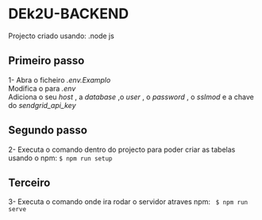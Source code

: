 # DEk2U-BACKEND
Projecto criado usando:
.node js
## Primeiro passo
1- Abra o  ficheiro *.env.Examplo* <br>
      Modifica o para *.env* <br>
      Adiciona o seu  *host* , a *database* ,o *user* , o *password* , o *sslmod* e a chave do *sendgrid_api_key*
##  Segundo passo
2- Executa o comando dentro do projecto para poder criar as tabelas usando o npm:
`$ npm run setup`
## Terceiro 
3- Executa o comando onde ira rodar o servidor atraves npm:
` $ npm run serve`